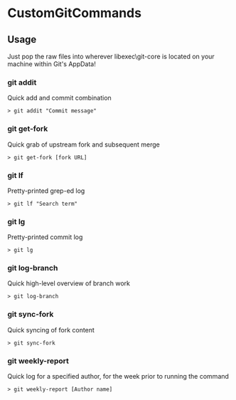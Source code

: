 # CustomGitCommands

## Usage
Just pop the raw files into wherever libexec\git-core is located on your machine within Git's AppData!

### git addit
Quick add and commit combination

    > git addit "Commit message"

### git get-fork
Quick grab of upstream fork and subsequent merge

    > git get-fork [fork URL]

### git lf
Pretty-printed grep-ed log

    > git lf "Search term"

### git lg
Pretty-printed commit log
	
    > git lg

### git log-branch
Quick high-level overview of branch work

	> git log-branch

### git sync-fork
Quick syncing of fork content

    > git sync-fork

### git weekly-report
Quick log for a specified author, for the week prior to running the command

    > git weekly-report [Author name]
